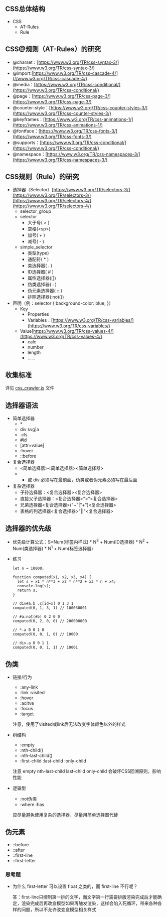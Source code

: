 
## CSS总体结构
* CSS
  * AT-Rules
  * Rule

## CSS@规则（AT-Rules）的研究
* @charset：[https://www.w3.org/TR/css-syntax-3/](https://www.w3.org/TR/css-syntax-3/)
* @import:[https://www.w3.org/TR/css-cascade-4/](//www.w3.org/TR/css-cascade-4/)
* @media：[https://www.w3.org/TR/css-conditional/](https://www.w3.org/TR/css-conditional/)
* @page：[https://www.w3.org/TR/css-page-3/](https://www.w3.org/TR/css-page-3/)
* @counter-style：[https://www.w3.org/TR/css-counter-styles-3/](https://www.w3.org/TR/css-counter-styles-3/)
* @keyframes：[https://www.w3.org/TR/css-animations-1/](https://www.w3.org/TR/css-animations-1/)
* @fontface：[https://www.w3.org/TR/css-fonts-3/](https://www.w3.org/TR/css-fonts-3/)
* @supports：[https://www.w3.org/TR/css-conditional/](https://www.w3.org/TR/css-conditional/)
* @namespace：[https://www.w3.org/TR/css-namespaces-3/](https://www.w3.org/TR/css-namespaces-3/)

## CSS规则（Rule）的研究
* 选择器（Selector）[https://www.w3.org/TR/selectors-3/](https://www.w3.org/TR/selectors-3/)[https://www.w3.org/TR/selectors-4/](https://www.w3.org/TR/selectors-4/)
  * selector_group
  * selector
    * 大于号( > )
    * 空格(\<sp>)
    * 加号( \+ )
    * 减号( \- )
  * simple_selector
    * 类型(type)
    * 通配符( * )
    * 类选择器( . )
    * ID选择器( # )
    * 属性选择器([])
    * 伪类选择器( : )
    * 伪元素选择器( :: )
    * 排除选择器(:not())
* 声明（例：selector { background-color: blue; }）
  * Key
    * Properties
    * Variables：[https://www.w3.org/TR/css-variables/](https://www.w3.org/TR/css-variables/)
  * Value[https://www.w3.org/TR/css-values-4/](https://www.w3.org/TR/css-values-4/)
    * calc
    * number
    * length
    * ......

## 收集标准
详见 [css_crawler.js](./css_crawler.js) 文件

## 选择器语法
* 简单选择器
  * \*
  * div svg|a
  * .cls
  * #id
  * [attr=value]
  * :hover
  * ::before
* 复合选择器
  * <简单选择器><简单选择器><简单选择器>
  * * 或 div 必须写在最前面，伪类或者伪元素必须写在最后面
* 复杂选择器
  * 子孙选择器：<复合选择器><sp><复合选择器>
  * 直接父子选择器：<复合选择器>">"<复合选择器>
  * 兄弟选择器<复合选择器>("~"|"+")<复合选择器>
  * 表格的列选择器<复合选择器>"||"<复合选择器>

## 选择器的优先级
* 优先级计算公式：S=Num(标签内样式) * N<sup>3</sup> + Num(ID选择器) * N<sup>2</sup> + Num(类选择器) * N<sup>1</sup> + Num(标签选择器)
* 练习

  ```
  let n = 10000;

  function computed(x1, x2, x3, x4) {
    let s = x1 * n**3 + x2 * n**2 + x3 * n + x4;
    console.log(s);
    return s;
  }

  // div#a.b .c[id=x] 0 1 3 1
  computed(0, 1, 3, 1) // 100030001

  // #a:not(#b) 0 2 0 0
  computed(0, 2, 0, 0) // 200000000

  // *.a 0 0 1 0
  computed(0, 0, 1, 0) // 10000

  // div.a 0 0 1 1
  computed(0, 0, 1, 1) // 10001
  ```

## 伪类
* 链接/行为
  * :any-link
  * :link :visited
  * :hover
  * :acitve
  * :focus
  * :target

  注意，使用了visited或link后无法改变字体颜色以外的样式

* 树结构
  * :empty
  * :nth-child()
  * :nth-last-child()
  * :first-child :last-child :only-child

  注意 empty nth-last-child last-child only-child 会破坏CSS回溯原则，影响性能

* 逻辑型
  * :not伪类
  * :where :has

  应尽量避免使用复杂的选择器，尽量用简单选择器代替

## 伪元素
* ::before
* ::after
* ::first-line
* ::first-letter

### 思考题
* 为什么 first-letter 可以设置 float 之类的，而 first-line 不行呢？

  答：first-line只控制第一排的文字，而文字第一行需要排版渲染完成后才能确定，渲染完成后再改盒模型如果再触发渲染，这样会陷入死循环，带来各种各样的问题，所以不允许改变盒模型相关样式